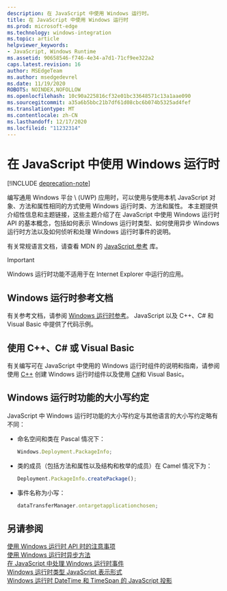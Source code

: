 ```yaml
---
description: 在 JavaScript 中使用 Windows 运行时。
title: 在 JavaScript 中使用 Windows 运行时
ms.prod: microsoft-edge
ms.technology: windows-integration
ms.topic: article
helpviewer_keywords:
- JavaScript, Windows Runtime
ms.assetid: 90658546-f746-4e34-a7d1-71cf9ee322a2
caps.latest.revision: 16
author: MSEdgeTeam
ms.author: msedgedevrel
ms.date: 11/19/2020
ROBOTS: NOINDEX,NOFOLLOW
ms.openlocfilehash: 10c90a225816cf32e01bc33648571c13a1aae090
ms.sourcegitcommit: a35a6b5bbc21b7df61d08cbc6b074b5325ad4fef
ms.translationtype: MT
ms.contentlocale: zh-CN
ms.lasthandoff: 12/17/2020
ms.locfileid: "11232314"
---
```

# 在 JavaScript 中使用 Windows 运行时  

[!INCLUDE [deprecation-note](../includes/legacy-edge-note.md)]  

编写通用 Windows 平台 \ (UWP\) 应用时，可以使用与使用本机 JavaScript 对象、方法和属性相同的方式使用 Windows 运行时类、方法和属性。  本主题提供介绍性信息和主题链接，这些主题介绍了在 JavaScript 中使用 Windows 运行时 API 的基本概念，包括如何表示 Windows 运行时类型、如何使用异步 Windows 运行时方法以及如何侦听和处理 Windows 运行时事件的说明。  

有关常规语言文档，请查看 MDN 的 [JavaScript 参考][MDNJavascriptReference] 库。  

> [!IMPORTANT]
> Windows 运行时功能不适用于在 Internet Explorer 中运行的应用。  

## Windows 运行时参考文档  

有关参考文档，请参阅 [Windows 运行时参考][UwpApiIndex]。  JavaScript 以及 C++、C# 和 Visual Basic 中提供了代码示例。  

## 使用 C++、C# 或 Visual Basic  

有关编写可在 JavaScript 中使用的 Windows 运行时组件的说明和指南，请参阅使用 [C++][WindowsUwpWinrtCpp] 创建 Windows 运行时组件以及使用 [C#][WindowsUwpWinrtCsharpVb]和 Visual Basic。  

## Windows 运行时功能的大小写约定  

JavaScript 中 Windows 运行时功能的大小写约定与其他语言的大小写约定略有不同：  

*   命名空间和类在 Pascal 情况下：  
    
    ```javascript
    Windows.Deployment.PackageInfo;
    ```  
    
*   类的成员（包括方法和属性以及结构和枚举的成员）在 Camel 情况下为：  
    
    ```javascript
    Deployment.PackageInfo.createPackage();
    ```  
    
*   事件名称为小写：  
    
    ```javascript
    dataTransferManager.ontargetapplicationchosen;
    ```  

## 另请参阅  

[使用 Windows 运行时 API 时的注意事项][WindowsRuntimeConsiderationsApi]  
[使用 Windows 运行时异步方法][WindowsRuntimeAsynchronousMethods]   
[在 JavaScript 中处理 Windows 运行时事件][WindowsRuntimeEventsJavascript]   
[Windows 运行时类型 JavaScript 表示形式][WindowsRuntimeJavascriptTypes]   
[Windows 运行时 DateTime 和 TimeSpan 的 JavaScript 投影][WindowsRuntimeDatetimeTimespan]  

<!-- links  -->  

[WindowsRuntimeConsiderationsApi]: ./considerations-when-using-the-windows-runtime-api.md "使用 Windows 运行时 API 的注意事项 |Microsoft Docs"  
[WindowsRuntimeEventsJavascript]: ./handling-windows-runtime-events-in-javascript.md "在 JavaScript 中处理 Windows 运行时事件 |Microsoft Docs"  
[WindowsRuntimeJavascriptTypes]: ./javascript-representation-of-windows-runtime-types.md "Windows 运行时类型的 JavaScript 表示形式 |Microsoft Docs"  
[WindowsRuntimeAsynchronousMethods]: ./using-windows-runtime-asynchronous-methods.md "使用 Windows 运行时异步方法 |Microsoft Docs"  
[WindowsRuntimeDatetimeTimespan]: ./windows-runtime-datetime-and-timespan-representations.md "Windows 运行时 DateTime 和 TimeSpan 表示形式 |Microsoft Docs"  

[UwpApiIndex]: /uwp/api/index "Windows UWP 命名空间 |Microsoft Docs"  
[WindowsUwpWinrtCpp]: /windows/uwp/winrt-components/creating-windows-runtime-components-in-cpp "使用 C++/CX 的 Windows 运行时组件 |Microsoft Docs"  
[WindowsUwpWinrtCsharpVb]: /windows/uwp/winrt-components/creating-windows-runtime-components-in-csharp-and-visual-basic "使用 C# 和 Visual Basic 的 Windows 运行时组件 |Microsoft Docs"  

[MDNJavascriptReference]: https://developer.mozilla.org/docs/Web/JavaScript/Reference "JavaScript 参考 |MDN"  
